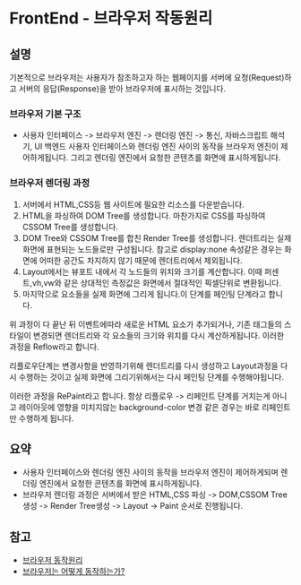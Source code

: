 # FrontEnd - 브라우저 작동원리

## 설명

기본적으로 브라우저는 사용자가 참조하고자 하는 웹페이지를 서버에 요청(Request)하고 서버의 응답(Response)을 받아 브라우저에 표시하는 것입니다.

### 브라우저 기본 구조

- 사용자 인터페이스 -> 브라우저 엔진 -> 렌더링 엔진 -> 통신, 자바스크립트 해석기, UI 백엔드
사용자 인터페이스와 렌더링 엔진 사이의 동작을 브라우저 엔진이 제어하게됩니다. 그리고 렌더링 엔진에서 요청한 콘텐츠를 화면에 표시하게됩니다.

### 브라우저 렌더링 과정

1. 서버에서 HTML,CSS등 웹 사이트에 필요한 리소스를 다운받습니다.
2. HTML을 파싱하여 DOM Tree를 생성합니다. 마찬가지로 CSS를 파싱하여 CSSOM Tree를 생성합니다.
3. DOM Tree와 CSSOM Tree를 합친 Render Tree를 생성합니다. 렌더트리는 실제 화면에 표현되는 노드들로만 구성됩니다.
   참고로 display:none 속성같은 경우는 화면에 어떠한 공간도 차지하지 않기 때문에 렌더트리에서 제외됩니다.
4. Layout에서는 뷰포트 내에서 각 노드들의 위치와 크기를 계산합니다. 이때 퍼센트,vh,vw와 같은 상대적인 측정값은 화면에서 절대적인 픽셀단위로 변환됩니다.
5. 마지막으로 요소들을 실제 화면에 그리게 됩니다.이 단계를 페인팅 단계라고 합니다.

위 과정이 다 끝난 뒤 이벤트에따라 새로운 HTML 요소가 추가되거나, 기존 태그들의 스타일이 변경되면 렌더트리와 각 요소들의 크기와 위치를 다시 계산하게됩니다. 이러한 과정을 Reflow라고 합니다.

리플로우단계는 변경사항을 반영하기위해 렌더트리를 다시 생성하고 Layout과정을 다시 수행하는 것이고 실제 화면에 그리기위해서는 다시 페인팅 단계를 수행해야됩니다.

이러한 과정을 RePaint라고 합니다. 항상 리플로우 -> 리페인트 단계를 거치는게 아니고 레이아웃에 영향을 미치지않는 background-color 변경 같은 경우는 바로 리페인트만 수행하게 됩니다.

## 요약

- 사용자 인터페이스와 렌더링 엔진 사이의 동작을 브라우저 엔진이 제어하게되며 렌더링 엔진에서 요청한 콘텐츠를 화면에 표시하게됩니다.
- 브라우저 렌더링 과정은 서버에서 받은 HTML,CSS 파싱 -> DOM,CSSOM Tree생성 -> Render Tree생성 -> Layout -> Paint 순서로 진행됩니다.

## 참고

- [브라우저 동작원리](https://poiemaweb.com/js-browser)
- [브라우저는 어떻게 동작하는가?](https://d2.naver.com/helloworld/59361)
